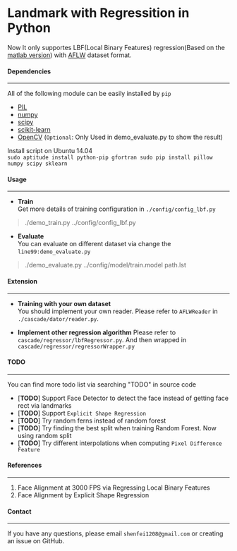 Landmark with Regressition in Python
====
Now It only supportes LBF(Local Binary Features) regression(Based on the [matlab version](https://github.com/jwyang/face-alignment)) with [AFLW](http://lrs.icg.tugraz.at/research/aflw/) dataset format.      

#### __Dependencies__    
---    
       
All of the following module can be easily installed by `pip`    
* [PIL](http://www.pythonware.com/products/pil/)    
* [numpy](http://www.numpy.org/)    
* [scipy](http://www.scipy.org/)    
* [scikit-learn](http://scikit-learn.org/stable/)    
* [OpenCV](http://opencv.org/) (`Optional`: Only Used in demo_evaluate.py to show the result)

Install script on Ubuntu 14.04   
`
sudo aptitude install python-pip gfortran
sudo pip install pillow numpy scipy sklearn
`

#### __Usage__    
---    

* __Train__    
Get more details of training configuration in `./config/config_lbf.py`        
>./demo_train.py ../config/config_lbf.py    

* __Evaluate__     
You can evaluate on different dataset via change the `line99:demo_evaluate.py`        
>./demo_evaluate.py  ../config/model/train.model  path.lst       

#### __Extension__
---    
* __Training with your own dataset__    
You should implement your own reader. Please refer to `AFLWReader` in `./cascade/dator/reader.py`.

* __Implement other regression algorithm__ 
Please refer to `cascade/regressor/lbfRegressor.py`. And then wrapped in `cascade/regressor/regressorWrapper.py`


#### __TODO__    
---

You can find more todo list via searching "TODO" in source code         
* [__TODO__] Support Face Detector to detect the face instead of getting face rect via landmarks
* [__TODO__] Support `Explicit Shape Regression`    
* [__TODO__] Try random ferns instead of random forest   
* [__TODO__] Try finding the best split when training Random Forest. Now using random split    
* [__TODO__] Try different interpolations when computing `Pixel Difference Feature`      



#### __References__    
---    
1. Face Alignment at 3000 FPS via Regressing Local Binary Features    
2. Face Alignment by Explicit Shape Regression

#### __Contact__    
---    
If you have any questions, please email `shenfei1208@gmail.com` or creating an issue on GitHub.